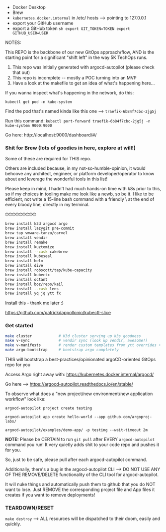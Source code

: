 - Docker Desktop
- Brew
- `kubernetes.docker.internal` in /etc/ hosts --> pointing to 127.0.0.1
- export your GitHub username
- export a GitHub token
        ```sh
        export GIT_TOKEN=TOKEN
        export GITHUB_USER=USER
        ```

NOTES:

This REPO is the backbone of our new GitOps approach/flow, AND is the starting point for a significant "shift left" in the way 5K TechOps runs.

1. This repo was initially generated with argocd-autopilot (please check that out)
2. This repo is incomplete -- mostly a POC turning into an MVP
3. Have a look at the makefile to get an idea of what's happening here...

If you wanna inspect what's happening in the network, do this:

`kubectl get pod -n kube-system`

Find the pod that's named kinda like this one --> `traefik-6b84f7cbc-2jg5j`

Run this command: `kubectl port-forward traefik-6b84f7cbc-2jg5j -n kube-system 9000:9000`

Go here: http://localhost:9000/dashboard/#/

### Shit for Brew (lots of goodies in here, explore at will!)

Some of these are required for THIS repo.

Others are included because, in my not-so-humble-opinion, it would behoove any architect, engineer, or platform developer/operator to know about and leverage the wonderful tools in this list!

Please keep in mind, I hadn't had much hands-on time with k8s prior to this, so if my choices in tooling make me look like a newb, so be it. I like to be efficient, not write a 15-line bash command with a friendly \ at the end of every bloody line, directly in my terminal.

🤓🤓🤓🤓🤓🤓🤓🤓🤓

```sh
brew install k3d argocd argo
brew install lazygit pre-commit
brew tap vmware-tanzu/carvel
brew install vendir
brew install remake
brew install kuztomize
brew install --cask cakebrew
brew install kubeseal
brew install helm
brew install dive
brew install robscott/tap/kube-capacity
brew install kubectx
brew install octant
brew install boz/repo/kail
brew install --cask lens
brew install yq jq ytt fx
```

Install this - thank me later :)

https://github.com/patrickdappollonio/kubectl-slice

### Get started

```sh
make cluster            # K3d cluster serving up k3s goodness
make v-sync             # vendir sync (look up vendir, awesome!)
make v-manifests        # render custom templates from ytt overrides + vendir
make argo-bootstrap     # bootstrap argo completely
```

THIS will bootstrap a best-practices/opinionated argoCD-oriented GitOps repo for you

Access Argo right away with: https://kubernetes.docker.internal/argocd/

Go here --> https://argocd-autopilot.readthedocs.io/en/stable/

To observe what does a "new project/new environment/new application workflow" look like:

`argocd-autopilot project create testing`

`argocd-autopilot app create hello-world --app github.com/argoproj-labs/`

`argocd-autopilot/examples/demo-app/ -p testing --wait-timeout 2m`

__NOTE:__ Please be CERTAIN to run `git pull` after EVERY `argocd-autopilot` command you run! It very quietly adds shit to your code repo and pushes it for you.

So, just to be safe, please pull after each argocd-autopilot command.

Additionally, there's a bug in the argocd-autopilot CLI --> DO NOT USE ANY OF THE REMOVE/DELETE functionality of the CLI tool for argocd-autopilot.

It will nuke things and automatically push them to github that you do NOT want to lose. Just REMOVE the corresponding project file and App files it creates if you want to remove deployments!

### TEARDOWN/RESET

`make destroy` --> ALL resources will be dispatched to their doom, easily and quickly.

